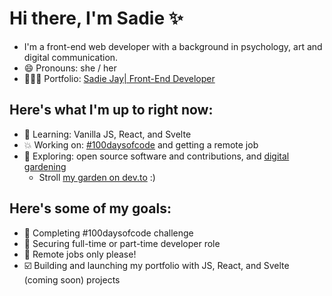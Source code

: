 # Hi there, I'm Sadie ✨

- I'm a front-end web developer with a background in psychology, art and digital communication.
- 😄 Pronouns: she / her
- 👩🏾‍💻 Portfolio: [Sadie Jay| Front-End Developer](https://sadiejay.github.io/portfolio/)

## Here's what I'm up to right now:
- 🌱 Learning: Vanilla JS, React, and Svelte
- 💥 Working on: [#100daysofcode](https://github.com/sadiejay/100-days-of-code) and getting a remote job
- 🔭 Exploring: open source software and contributions, and [digital gardening](https://maggieappleton.com/garden-history)
  -  Stroll [my garden on dev.to](https://dev.to/sadiejay/) :)

## Here's some of my goals:
- 🔲 Completing #100daysofcode challenge
- 🔲 Securing full-time or part-time developer role
- 🔲 Remote jobs only please!
- ☑️ Building and launching my portfolio with JS, React, and Svelte (coming soon) projects

<!--
**sadiejay/sadiejay** is a ✨ _special_ ✨ repository because its `README.md` (this file) appears on your GitHub profile.

Here are some ideas to get you started:


- 🌱 I’m currently learning ...
- 👯 I’m looking to collaborate on ...
- 🤔 I’m looking for help with ...
- 💬 Ask me about ...
- 📫 How to reach me: ...
- ⚡ Fun fact: ...
-->
